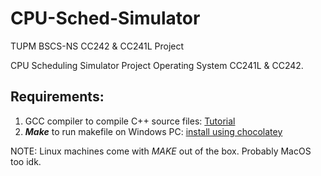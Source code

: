 # CPU-Sched-Simulator
TUPM  BSCS-NS CC242 &amp; CC241L Project

CPU Scheduling Simulator Project Operating System CC241L & CC242.

## Requirements:

1. GCC compiler to compile C++ source files: [Tutorial](https://dev.to/gamegods3/how-to-install-gcc-in-windows-10-the-easier-way-422j)
2. _**Make**_ to run makefile on Windows PC: [install using chocolatey](https://community.chocolatey.org/packages/make)

NOTE: Linux machines come with _MAKE_ out of the box. Probably MacOS too idk.
